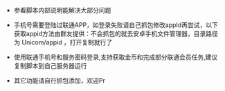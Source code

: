 * 参看脚本内部说明能解决大部分问题  
  
* 手机号需要登陆过联通APP，如登录失败请自己抓包修改appId再尝试，以下获取appid方法由群友提供：不会抓包的就去安卓手机文件管理器，目录路径为 Unicom/appid ，打开复制就行了  
  
* 使用联通手机号和服务密码登录,支持获取金币和完成部分联通会员任务,建议复制脚本到自己服务器运行  
  
* 其它功能请自行抓包添加，欢迎Pr  
